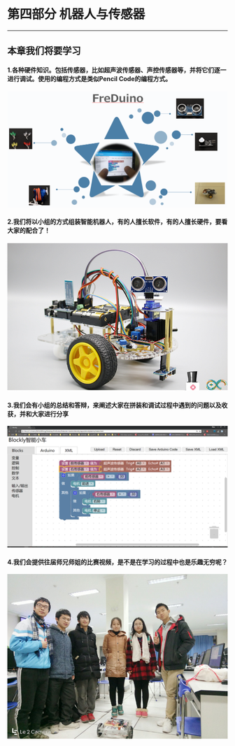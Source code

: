 # 第四部分 机器人与传感器

---

## 本章我们将要学习

#### 1.各种硬件知识。包括传感器，比如超声波传感器、声控传感器等，并将它们逐一进行调试。使用的编程方式是类似Pencil Code的编程方式。
<center><img src="/assets/s1.png"/></center>

#### 2.我们将以小组的方式组装智能机器人，有的人擅长软件，有的人擅长硬件，要看大家的配合了！
<center><img src="/assets/p3.jpg"/></center>

#### 3.我们会有小组的总结和答辩，来阐述大家在拼装和调试过程中遇到的问题以及收获，并和大家进行分享
<center><img src="/assets/s3.png"/></center>

#### 4.我们会提供往届师兄师姐的比赛视频，是不是在学习的过程中也是乐趣无穷呢？

<center><img src="/assets/s4.png"/></center>

